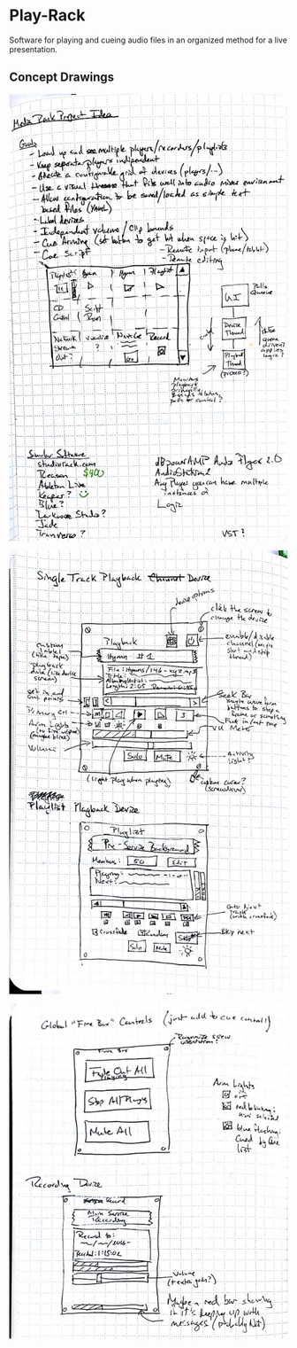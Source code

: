# Play-Rack

Software for playing and cueing  audio files in an organized method for a live presentation.

## Concept Drawings

![](https://raw.githubusercontent.com/shearern/Live-Rack/master/docs/concepts/New%20Doc%203_1.jpg)

![](https://raw.githubusercontent.com/shearern/Live-Rack/master/docs/concepts/New%20Doc%203_2.jpg)

![](https://raw.githubusercontent.com/shearern/Live-Rack/master/docs/concepts/New%20Doc%203_3.jpg)
